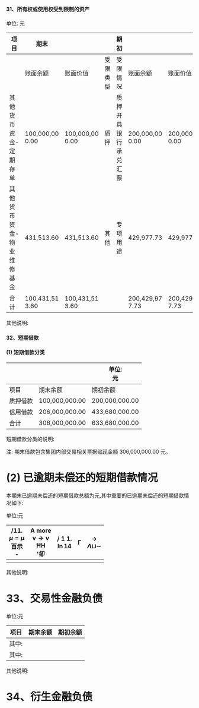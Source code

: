 #### 31、所有权或使用权受到限制的资产

单位: 元

| 项目                    | 期末                 |                    |      | 期初                 |                    |                    |      |                    |
|-----------------------|--------------------|--------------------|------|--------------------|--------------------|--------------------|------|--------------------|
|                       | 账面余额               | 账面价值               | 受限类型 | 受限情况               | 账面余额               | 账面价值               | 受限类型 | 受限情况               |
| 其他货币<br>资金-定期<br>存单   | 100,000,00<br>0.00 | 100,000,00<br>0.00 | 质押   | 质押开具<br>银行承兑<br>汇票 | 200,000,00<br>0.00 | 200,000,00<br>0.00 | 质押   | 质押开具<br>银行承兑<br>汇票 |
| 其他货币<br>资金-物业<br>维修基金 | 431,513.60         | 431,513.60         | 其他   | 专项用途               | 429,977.73         | 429,977.73         | 其他   | 专项用途               |
| 合计                    | 100,431,51<br>3.60 | 100,431,51<br>3.60 |      |                    | 200,429,97<br>7.73 | 200,429,97<br>7.73 |      |                    |

其他说明:

#### 32、短期借款

#### (1) 短期借款分类

|      |                | 单位:<br>元       |
|------|----------------|----------------|
| 项目   | 期末余额           | 期初余额           |
| 质押借款 | 100,000,000.00 | 200,000,000.00 |
| 信用借款 | 206,000,000.00 | 433,680,000.00 |
| 合计   | 306,000,000.00 | 633,680,000.00 |

短期借款分类的说明:

注: 期末借款包含集团内部交易相关票据贴现金额 306,000,000.00 元。

# (2) 已逾期未偿还的短期借款情况

本期末已逾期未偿还的短期借款总额为元,其中重要的已逾期未偿还的短期借款情况如下:

单位:元

| /11.<br>$\mu = \mu$<br>百示<br>- | A more<br>$\mathbf{v} \rightarrow \mathbf{v}$<br>ĦН<br>'卻 | / 1 1.<br>$\ln 14$ | Г | $\rightarrow$<br>$\Lambda \sqcup \sim$ |
|--------------------------------|-----------------------------------------------------------|--------------------|---|----------------------------------------|
|                                |                                                           |                    |   |                                        |

其他说明:

# 33、交易性金融负债

单位:元

| 项目  | 期末余额 | 期初余额 |
|-----|------|------|
| 其中: |      |      |
| 其中: |      |      |

其他说明:

# 34、衍生金融负债